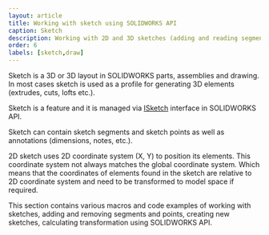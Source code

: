 ```yaml
---
layout: article
title: Working with sketch using SOLIDWORKS API
caption: Sketch
description: Working with 2D and 3D sketches (adding and reading segments, transformations, feature creation) using SOLIDWORKS API
order: 6
labels: [sketch,draw]
---
```

Sketch is a 3D or 3D layout in SOLIDWORKS parts, assemblies and drawing. In most cases sketch is used as a profile for generating 3D elements (extrudes, cuts, lofts etc.).

Sketch is a feature and it is managed via [ISketch](http://help.solidworks.com/2018/english/api/sldworksapi/SolidWorks.Interop.sldworks~SolidWorks.Interop.sldworks.ISketch.html) interface in SOLIDWORKS API.

Sketch can contain sketch segments and sketch points as well as annotations (dimensions, notes, etc.).

2D sketch uses 2D coordinate system (X, Y) to position its elements. This coordinate system not always matches the global coordinate system. Which means that the coordinates of elements found in the sketch are relative to 2D coordinate system and need to be transformed to model space if required.

This section contains various macros and code examples of working with sketches, adding and removing segments and points, creating new sketches, calculating transformation using SOLIDWORKS API.